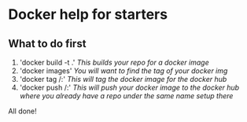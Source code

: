 # Docker help for starters

## What to do first
1. 'docker build -t <name here> .'
*This builds your repo for a docker image*
2. 'docker images'
*You will want to find the tag of your docker img*
3. 'docker tag <tag here> <docker hub user here>/<repo name>:<tag here>'
*This will tag the docker image for the docker hub*
4. 'docker push <docker hub user here>/<repo name>:<tag id>'
*This will push your docker image to the docker hub where you already have a repo under the same name setup there*

All done!
